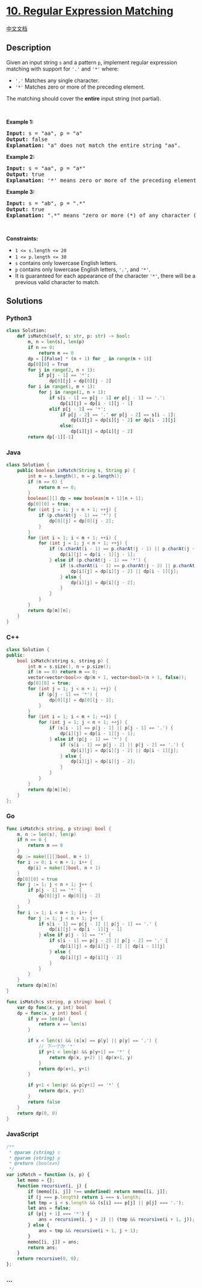# [10. Regular Expression Matching](https://leetcode.com/problems/regular-expression-matching)

[中文文档](/solution/0000-0099/0010.Regular%20Expression%20Matching/README.md)

## Description

<p>Given an input string <code>s</code>&nbsp;and a pattern <code>p</code>, implement regular expression matching with support for <code>&#39;.&#39;</code> and <code>&#39;*&#39;</code> where:</p>

<ul>
	<li><code>&#39;.&#39;</code> Matches any single character.​​​​</li>
	<li><code>&#39;*&#39;</code> Matches zero or more of the preceding element.</li>
</ul>

<p>The matching should cover the <strong>entire</strong> input string (not partial).</p>

<p>&nbsp;</p>
<p><strong class="example">Example 1:</strong></p>

<pre>
<strong>Input:</strong> s = &quot;aa&quot;, p = &quot;a&quot;
<strong>Output:</strong> false
<strong>Explanation:</strong> &quot;a&quot; does not match the entire string &quot;aa&quot;.
</pre>

<p><strong class="example">Example 2:</strong></p>

<pre>
<strong>Input:</strong> s = &quot;aa&quot;, p = &quot;a*&quot;
<strong>Output:</strong> true
<strong>Explanation:</strong> &#39;*&#39; means zero or more of the preceding element, &#39;a&#39;. Therefore, by repeating &#39;a&#39; once, it becomes &quot;aa&quot;.
</pre>

<p><strong class="example">Example 3:</strong></p>

<pre>
<strong>Input:</strong> s = &quot;ab&quot;, p = &quot;.*&quot;
<strong>Output:</strong> true
<strong>Explanation:</strong> &quot;.*&quot; means &quot;zero or more (*) of any character (.)&quot;.
</pre>

<p>&nbsp;</p>
<p><strong>Constraints:</strong></p>

<ul>
	<li><code>1 &lt;= s.length&nbsp;&lt;= 20</code></li>
	<li><code>1 &lt;= p.length&nbsp;&lt;= 30</code></li>
	<li><code>s</code> contains only lowercase English letters.</li>
	<li><code>p</code> contains only lowercase English letters, <code>&#39;.&#39;</code>, and&nbsp;<code>&#39;*&#39;</code>.</li>
	<li>It is guaranteed for each appearance of the character <code>&#39;*&#39;</code>, there will be a previous valid character to match.</li>
</ul>

## Solutions

<!-- tabs:start -->

### **Python3**

```python
class Solution:
    def isMatch(self, s: str, p: str) -> bool:
        m, n = len(s), len(p)
        if n == 0:
            return m == 0
        dp = [[False] * (n + 1) for _ in range(m + 1)]
        dp[0][0] = True
        for j in range(2, n + 1):
            if p[j - 1] == '*':
                dp[0][j] = dp[0][j - 2]
        for i in range(1, m + 1):
            for j in range(1, n + 1):
                if s[i - 1] == p[j - 1] or p[j - 1] == '.':
                    dp[i][j] = dp[i - 1][j - 1]
                elif p[j - 1] == '*':
                    if p[j - 2] == '.' or p[j - 2] == s[i - 1]:
                        dp[i][j] = dp[i][j - 2] or dp[i - 1][j]
                    else:
                        dp[i][j] = dp[i][j - 2]
        return dp[-1][-1]
```

### **Java**

```java
class Solution {
    public boolean isMatch(String s, String p) {
        int m = s.length(), n = p.length();
        if (n == 0) {
            return m == 0;
        }
        boolean[][] dp = new boolean[m + 1][n + 1];
        dp[0][0] = true;
        for (int j = 1; j < n + 1; ++j) {
            if (p.charAt(j - 1) == '*') {
                dp[0][j] = dp[0][j - 2];
            }
        }
        for (int i = 1; i < m + 1; ++i) {
            for (int j = 1; j < n + 1; ++j) {
                if (s.charAt(i - 1) == p.charAt(j - 1) || p.charAt(j - 1) == '.') {
                    dp[i][j] = dp[i - 1][j - 1];
                } else if (p.charAt(j - 1) == '*') {
                    if (s.charAt(i - 1) == p.charAt(j - 2) || p.charAt(j - 2) == '.') {
                        dp[i][j] = dp[i][j - 2] || dp[i - 1][j];
                    } else {
                        dp[i][j] = dp[i][j - 2];
                    }
                }
            }
        }
        return dp[m][n];
    }
}
```

### **C++**

```cpp
class Solution {
public:
    bool isMatch(string s, string p) {
        int m = s.size(), n = p.size();
        if (n == 0) return m == 0;
        vector<vector<bool>> dp(m + 1, vector<bool>(n + 1, false));
        dp[0][0] = true;
        for (int j = 1; j < n + 1; ++j) {
            if (p[j - 1] == '*') {
                dp[0][j] = dp[0][j - 2];
            }
        }
        for (int i = 1; i < m + 1; ++i) {
            for (int j = 1; j < n + 1; ++j) {
                if (s[i - 1] == p[j - 1] || p[j - 1] == '.') {
                    dp[i][j] = dp[i - 1][j - 1];
                } else if (p[j - 1] == '*') {
                    if (s[i - 1] == p[j - 2] || p[j - 2] == '.') {
                        dp[i][j] = dp[i][j - 2] || dp[i - 1][j];
                    } else {
                        dp[i][j] = dp[i][j - 2];
                    }
                }
            }
        }
        return dp[m][n];
    }
};
```

### **Go**

```go
func isMatch(s string, p string) bool {
    m, n := len(s), len(p)
    if n == 0 {
        return m == 0
    }
    dp := make([][]bool, m + 1)
    for i := 0; i < m + 1; i++ {
        dp[i] = make([]bool, n + 1)
    }
    dp[0][0] = true
    for j := 1; j < n + 1; j++ {
        if p[j - 1] == '*' {
            dp[0][j] = dp[0][j - 2]
        }
    }
    for i := 1; i < m + 1; i++ {
        for j := 1; j < n + 1; j++ {
            if s[i - 1] == p[j - 1] || p[j - 1] == '.' {
                dp[i][j] = dp[i - 1][j - 1]
            } else if p[j - 1] == '*' {
                if s[i - 1] == p[j - 2] || p[j - 2] == '.' {
                    dp[i][j] = dp[i][j - 2] || dp[i - 1][j]
                } else {
                    dp[i][j] = dp[i][j - 2]
                }
            }
        }
    }
    return dp[m][n]
}
```

```go
func isMatch(s string, p string) bool {
	var dp func(x, y int) bool
	dp = func(x, y int) bool {
		if y == len(p) {
			return x == len(s)
		}

		if x < len(s) && (s[x] == p[y] || p[y] == '.') {
			// 下一个为 '*'
			if y+1 < len(p) && p[y+1] == '*' {
				return dp(x, y+2) || dp(x+1, y)
			}
			return dp(x+1, y+1)
		}

		if y+1 < len(p) && p[y+1] == '*' {
			return dp(x, y+2)
		}
		return false
	}
	return dp(0, 0)
}
```

### **JavaScript**

```js
/**
 * @param {string} s
 * @param {string} p
 * @return {boolean}
 */
var isMatch = function (s, p) {
    let memo = {};
    function recursive(i, j) {
        if (memo[[i, j]] !== undefined) return memo[[i, j]];
        if (j === p.length) return i === s.length;
        let tmp = i < s.length && (s[i] === p[j] || p[j] === '.');
        let ans = false;
        if (p[j + 1] === '*') {
            ans = recursive(i, j + 2) || (tmp && recursive(i + 1, j));
        } else {
            ans = tmp && recursive(i + 1, j + 1);
        }
        memo[[i, j]] = ans;
        return ans;
    }
    return recursive(0, 0);
};
```

### **...**

```

```

<!-- tabs:end -->
